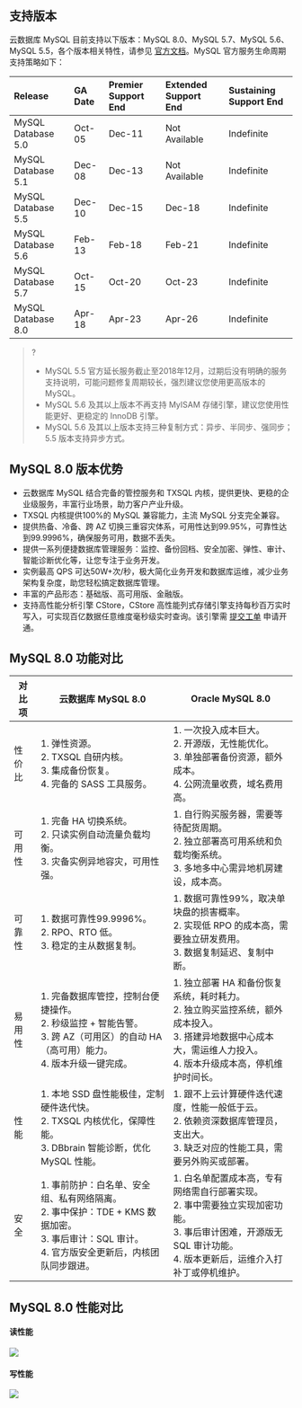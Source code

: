 ## 支持版本
云数据库 MySQL 目前支持以下版本：MySQL 8.0、MySQL 5.7、MySQL 5.6、MySQL 5.5，各个版本相关特性，请参见 [官方文档](https://dev.mysql.com/doc/refman/5.7/en/)。MySQL 官方服务生命周期支持策略如下：

| Release            | GA Date | Premier Support End | Extended Support End | Sustaining Support End |
| :------------------ | :------- | :------------ | :------------- | :-----------|
| MySQL Database 5.0 | Oct-05  | Dec-11              | Not Available        | Indefinite             |
| MySQL Database 5.1 | Dec-08  | Dec-13              | Not Available        | Indefinite             |
| MySQL Database 5.5 | Dec-10  | Dec-15              | Dec-18               | Indefinite             |
| MySQL Database 5.6 | Feb-13  | Feb-18              | Feb-21               | Indefinite             |
| MySQL Database 5.7 | Oct-15  | Oct-20              | Oct-23               | Indefinite             |
| MySQL Database 8.0 | Apr-18  | Apr-23              | Apr-26               | Indefinite             |

>?
> - MySQL 5.5 官方延长服务截止至2018年12月，过期后没有明确的服务支持说明，可能问题修复周期较长，强烈建议您使用更高版本的 MySQL。
> - MySQL 5.6 及其以上版本不再支持 MyISAM 存储引擎，建议您使用性能更好、更稳定的 InnoDB 引擎。
> - MySQL 5.6 及其以上版本支持三种复制方式：异步、半同步、强同步；5.5 版本支持异步方式。


## MySQL 8.0 版本优势
- 云数据库 MySQL 结合完备的管控服务和 TXSQL 内核，提供更快、更稳的企业级服务，丰富行业场景，助力客户产业升级。
- TXSQL 内核提供100%的 MySQL 兼容能力，主流 MySQL 分支完全兼容。
- 提供热备、冷备、跨 AZ 切换三重容灾体系，可用性达到99.95%，可靠性达到99.9996%，确保服务可用，数据不丢失。
- 提供一系列便捷数据库管理服务：监控、备份回档、安全加密、弹性、审计、智能诊断优化等，让您专注于业务开发。
- 实例最高 QPS 可达50W+次/秒，极大简化业务开发和数据库运维，减少业务架构复杂度，助您轻松搞定数据库管理。
- 丰富的产品形态：基础版、高可用版、金融版。
- 支持高性能分析引擎 CStore，CStore 高性能列式存储引擎支持每秒百万实时写入，可实现百亿数据任意维度毫秒级实时查询。该引擎需 [提交工单](https://console.cloud.tencent.com/workorder/category) 申请开通。

## MySQL 8.0 功能对比

| 对比项 | 云数据库 MySQL 8.0                                 | Oracle MySQL 8.0                                         |
| ------ | ----------------------------------------------------- | ---------------------------------------------------------- |
| 性价比 | 1. 弹性资源。<br>2. TXSQL 自研内核。<br>3. 集成备份恢复。<br>4. 完备的 SASS 工具服务。 | 1. 一次投入成本巨大。<br>2. 开源版，无性能优化。<br>3. 单独部署备份资源，额外成本。<br>4. 公网流量收费，域名费用高。|
| 可用性 | 1. 完备 HA 切换系统。<br>2. 只读实例自动流量负载均衡。<br>3. 灾备实例异地容灾，可用性强。 | 1. 自行购买服务器，需要等待配货周期。<br>2. 独立部署高可用系统和负载均衡系统。<br>3. 多地多中心需异地机房建设，成本高。 |
| 可靠性 | 1. 数据可靠性99.9996%。<br>2. RPO、RTO 低。<br>3. 稳定的主从数据复制。 | 1. 数据可靠性99%，取决单块盘的损害概率。<br>2. 实现低 RPO 的成本高，需要独立研发费用。<br>3. 数据复制延迟、复制中断。 |
| 易用性 | 1. 完备数据库管控，控制台便捷操作。<br>2. 秒级监控 + 智能告警。<br>3. 跨 AZ（可用区）的自动 HA（高可用）能力。<br>4. 版本升级一键完成。 | 1. 独立部署 HA 和备份恢复系统，耗时耗力。<br>2. 独立购买监控系统，额外成本投入。<br>3.  搭建异地数据中心成本大，需运维人力投入。<br>4. 版本升级成本高，停机维护时间长。 |
| 性能   | 1. 本地 SSD 盘性能极佳，定制硬件迭代快。<br>2. TXSQL 内核优化，保障性能。<br>3. DBbrain 智能诊断，优化 MySQL 性能。 | 1. 跟不上云计算硬件迭代速度，性能一般低于云。<br>2. 依赖资深数据库管理员，支出大。<br>3. 缺乏对应的性能工具，需要另外购买或部署。 |
| 安全   | 1. 事前防护：白名单、安全组、私有网络隔离。<br>2. 事中保护：TDE + KMS 数据加密。<br>3. 事后审计：SQL 审计。<br>4. 官方版安全更新后，内核团队同步跟进。 | 1. 白名单配置成本高，专有网络需自行部署实现。<br>2. 事中需要独立实现加密功能。<br>3. 事后审计困难，开源版无 SQL 审计功能。<br>4. 版本更新后，运维介入打补丁或停机维护。 |

## MySQL 8.0 性能对比
#### 读性能
![](https://main.qcloudimg.com/raw/47f61f25a1bfbafd897e57fccbceec30.png)

#### 写性能
![](https://main.qcloudimg.com/raw/f994576735f1c573b0bcdb34825ac215.png)

